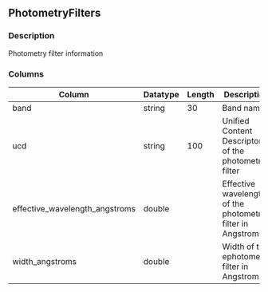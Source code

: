## PhotometryFilters
### Description
Photometry filter information
### Columns
| Column | Datatype | Length | Description | UCD | Nullable |
| --- | --- | --- | --- | --- | --- |
| band | string | 30 | Band name. | instr.bandpass;meta.main | False |
| ucd | string | 100 | Unified Content Descriptor of the photometry filter |  | True |
| effective_wavelength_angstroms | double |  | Effective wavelength of the photometry filter in Angstroms |  | False |
| width_angstroms | double |  | Width of the ephotometry filter in Angstroms | instr.bandwidth | True |


